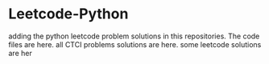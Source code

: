 # Leetcode-Python
adding the python leetcode problem solutions in this repositories. 
The code files are here.
all CTCI problems solutions are here.
some leetcode solutions are her































































































































































































































































































































































































































































































































































































































































